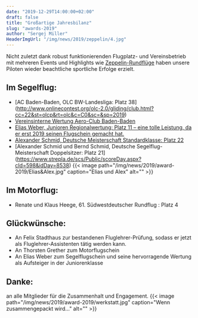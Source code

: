 ```yaml
---
date: "2019-12-29T14:00:00+02:00"
draft: false
title: "Großartige Jahresbilanz"
slug: "awards-2019"
author: "Sergej Miller"
HeaderImgUrl: "/img/news/2019/zeppelin/4.jpg"
---
```



Nicht zuletzt dank robust funktionierenden Flugplatz- und Vereinsbetrieb mit mehreren Events und Highlights wie [Zeppelin-Rundflüge](/zeppelin) haben unsere Piloten wieder beachtliche sportliche Erfolge erzielt. 
<!--more-->
Im Segelflug:
--
* [AC Baden-Baden,  OLC BW-Landesliga:  Platz 38] (http://www.onlinecontest.org/olc-2.0/gliding/club.html?cc=22&st=olcp&rt=olc&c=C0&sc=&sp=2019)
* [Vereinsinterne Wertung Aero-Club Baden-Baden](http://www.onlinecontest.org/olc-2.0/gliding/club.html?cc=22&st=olcp&rt=olc&c=C0&sc=&sp=2019)
* [Elias Weber, Junioren Regionalwertung: Platz 11 – eine tolle Leistung, da er erst 2019 seinen Flugschein gemacht hat.](https://www.onlinecontest.org/olc-3.0/gliding/flightbook.html?sp=2019&st=olcp&rt=olc&pi=70142) 
* [Alexander Schmid, Deutsche Meisterschaft Standardklasse: Platz 22](https://www.strepla.de/scs/Public/scoreOverall.aspx?cID=571&className=STD&dateScoring=20190530)
* [Alexander Schmid und Bernd Schmid, Deutsche Segelflug-Meisterschaft Doppelsitzer: Platz 21]
(https://www.strepla.de/scs/Public/scoreDay.aspx?cId=598&idDay=8538) 
 {{< image path="/img/news/2019/award-2019/Elias&Alex.jpg" caption="Elias und Alex" alt="" >}} 
<p></p>

Im Motorflug:
--
* Renate und Klaus Heege, 61. Südwestdeutscher Rundflug :    Platz 4

Glückwünsche: 
--
 * An Felix Stadthaus zur bestandenen Fluglehrer-Prüfung, sodass er jetzt als Fluglehrer-Assistenten tätig werden kann. 
 * An Thorsten Grether zum Motorflugschein 
 * An Elias Weber zum Segelflugschein und seine hervorragende Wertung als Aufsteiger in der Juniorenklasse 

Danke: 
-- 
 an alle Mitglieder für die Zusammenhalt und Engagement.
{{< image path="/img/news/2019/award-2019/werkstatt.jpg" caption="Wenn zusammengepackt wird..." alt="" >}} 
<p></p>